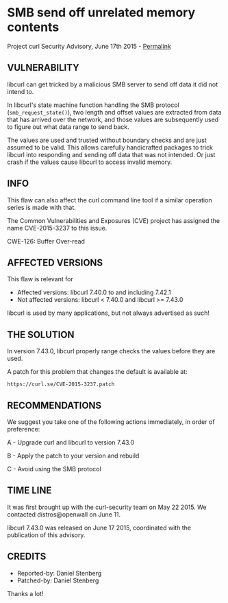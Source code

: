 SMB send off unrelated memory contents
======================================

Project curl Security Advisory, June 17th 2015 -
[Permalink](https://curl.se/docs/CVE-2015-3237.html)

VULNERABILITY
-------------

libcurl can get tricked by a malicious SMB server to send off data it did not
intend to.

In libcurl's state machine function handling the SMB protocol
(`smb_request_state()`), two length and offset values are extracted from data
that has arrived over the network, and those values are subsequently used to
figure out what data range to send back.

The values are used and trusted without boundary checks and are just assumed
to be valid. This allows carefully handicrafted packages to trick libcurl into
responding and sending off data that was not intended. Or just crash if the
values cause libcurl to access invalid memory.

INFO
----

This flaw can also affect the curl command line tool if a similar operation
series is made with that.

The Common Vulnerabilities and Exposures (CVE) project has assigned the name
CVE-2015-3237 to this issue.

CWE-126: Buffer Over-read

AFFECTED VERSIONS
-----------------

This flaw is relevant for

- Affected versions: libcurl 7.40.0 to and including 7.42.1
- Not affected versions: libcurl < 7.40.0 and libcurl >= 7.43.0

libcurl is used by many applications, but not always advertised as such!

THE SOLUTION
------------

In version 7.43.0, libcurl properly range checks the values before they are
used.

A patch for this problem that changes the default is available at:

    https://curl.se/CVE-2015-3237.patch

RECOMMENDATIONS
---------------

We suggest you take one of the following actions immediately, in order of
preference:

 A - Upgrade curl and libcurl to version 7.43.0

 B - Apply the patch to your version and rebuild

 C - Avoid using the SMB protocol

TIME LINE
---------

It was first brought up with the curl-security team on May 22 2015. We
contacted distros@openwall on June 11.

libcurl 7.43.0 was released on June 17 2015, coordinated with the publication
of this advisory.

CREDITS
-------

- Reported-by: Daniel Stenberg
- Patched-by: Daniel Stenberg

Thanks a lot!
